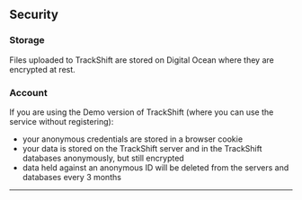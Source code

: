 <a id="security"></a>
## Security

### Storage 

Files uploaded to TrackShift are stored on Digital Ocean where they are encrypted at rest.

### Account

If you are using the Demo version of TrackShift (where you can use the service without registering):

- your anonymous credentials are stored in a browser cookie
- your data is stored on the TrackShift server and in the TrackShift databases anonymously, but still encrypted
- data held against an anonymous ID will be deleted from the servers and databases every 3 months

<hr>